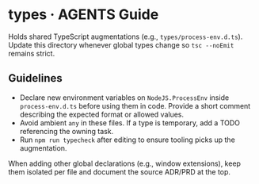 # types · AGENTS Guide

Holds shared TypeScript augmentations (e.g., `types/process-env.d.ts`). Update this directory whenever global types change so `tsc --noEmit` remains strict.

## Guidelines

- Declare new environment variables on `NodeJS.ProcessEnv` inside `process-env.d.ts` before using them in code. Provide a short comment describing the expected format or allowed values.
- Avoid ambient `any` in these files. If a type is temporary, add a TODO referencing the owning task.
- Run `npm run typecheck` after editing to ensure tooling picks up the augmentation.

When adding other global declarations (e.g., window extensions), keep them isolated per file and document the source ADR/PRD at the top.
